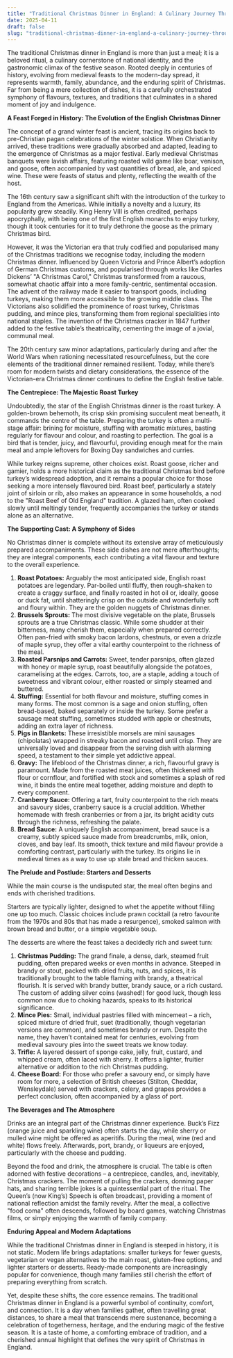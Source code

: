 ```yaml
---
title: "Traditional Christmas Dinner in England: A Culinary Journey Through History and Tradition"
date: 2025-04-11
draft: false
slug: "traditional-christmas-dinner-in-england-a-culinary-journey-through-history-and-tradition" 
---
```


The traditional Christmas dinner in England is more than just a meal; it is a beloved ritual, a culinary cornerstone of national identity, and the gastronomic climax of the festive season. Rooted deeply in centuries of history, evolving from medieval feasts to the modern-day spread, it represents warmth, family, abundance, and the enduring spirit of Christmas. Far from being a mere collection of dishes, it is a carefully orchestrated symphony of flavours, textures, and traditions that culminates in a shared moment of joy and indulgence.

**A Feast Forged in History: The Evolution of the English Christmas Dinner**

The concept of a grand winter feast is ancient, tracing its origins back to pre-Christian pagan celebrations of the winter solstice. When Christianity arrived, these traditions were gradually absorbed and adapted, leading to the emergence of Christmas as a major festival. Early medieval Christmas banquets were lavish affairs, featuring roasted wild game like boar, venison, and goose, often accompanied by vast quantities of bread, ale, and spiced wine. These were feasts of status and plenty, reflecting the wealth of the host.

The 16th century saw a significant shift with the introduction of the turkey to England from the Americas. While initially a novelty and a luxury, its popularity grew steadily. King Henry VIII is often credited, perhaps apocryphally, with being one of the first English monarchs to enjoy turkey, though it took centuries for it to truly dethrone the goose as the primary Christmas bird.

However, it was the Victorian era that truly codified and popularised many of the Christmas traditions we recognise today, including the modern Christmas dinner. Influenced by Queen Victoria and Prince Albert’s adoption of German Christmas customs, and popularised through works like Charles Dickens’ "A Christmas Carol," Christmas transformed from a raucous, somewhat chaotic affair into a more family-centric, sentimental occasion. The advent of the railway made it easier to transport goods, including turkeys, making them more accessible to the growing middle class. The Victorians also solidified the prominence of roast turkey, Christmas pudding, and mince pies, transforming them from regional specialities into national staples. The invention of the Christmas cracker in 1847 further added to the festive table’s theatricality, cementing the image of a jovial, communal meal.

The 20th century saw minor adaptations, particularly during and after the World Wars when rationing necessitated resourcefulness, but the core elements of the traditional dinner remained resilient. Today, while there’s room for modern twists and dietary considerations, the essence of the Victorian-era Christmas dinner continues to define the English festive table.

**The Centrepiece: The Majestic Roast Turkey**

Undoubtedly, the star of the English Christmas dinner is the roast turkey. A golden-brown behemoth, its crisp skin promising succulent meat beneath, it commands the centre of the table. Preparing the turkey is often a multi-stage affair: brining for moisture, stuffing with aromatic mixtures, basting regularly for flavour and colour, and roasting to perfection. The goal is a bird that is tender, juicy, and flavourful, providing enough meat for the main meal and ample leftovers for Boxing Day sandwiches and curries.

While turkey reigns supreme, other choices exist. Roast goose, richer and gamier, holds a more historical claim as the traditional Christmas bird before turkey’s widespread adoption, and it remains a popular choice for those seeking a more intensely flavoured bird. Roast beef, particularly a stately joint of sirloin or rib, also makes an appearance in some households, a nod to the "Roast Beef of Old England" tradition. A glazed ham, often cooked slowly until meltingly tender, frequently accompanies the turkey or stands alone as an alternative.

**The Supporting Cast: A Symphony of Sides**

No Christmas dinner is complete without its extensive array of meticulously prepared accompaniments. These side dishes are not mere afterthoughts; they are integral components, each contributing a vital flavour and texture to the overall experience.

1. **Roast Potatoes:** Arguably the most anticipated side, English roast potatoes are legendary. Par-boiled until fluffy, then rough-shaken to create a craggy surface, and finally roasted in hot oil or, ideally, goose or duck fat, until shatteringly crisp on the outside and wonderfully soft and floury within. They are the golden nuggets of Christmas dinner.
2. **Brussels Sprouts:** The most divisive vegetable on the plate, Brussels sprouts are a true Christmas classic. While some shudder at their bitterness, many cherish them, especially when prepared correctly. Often pan-fried with smoky bacon lardons, chestnuts, or even a drizzle of maple syrup, they offer a vital earthy counterpoint to the richness of the meal.
3. **Roasted Parsnips and Carrots:** Sweet, tender parsnips, often glazed with honey or maple syrup, roast beautifully alongside the potatoes, caramelising at the edges. Carrots, too, are a staple, adding a touch of sweetness and vibrant colour, either roasted or simply steamed and buttered.
4. **Stuffing:** Essential for both flavour and moisture, stuffing comes in many forms. The most common is a sage and onion stuffing, often bread-based, baked separately or inside the turkey. Some prefer a sausage meat stuffing, sometimes studded with apple or chestnuts, adding an extra layer of richness.
5. **Pigs in Blankets:** These irresistible morsels are mini sausages (chipolatas) wrapped in streaky bacon and roasted until crisp. They are universally loved and disappear from the serving dish with alarming speed, a testament to their simple yet addictive appeal.
6. **Gravy:** The lifeblood of the Christmas dinner, a rich, flavourful gravy is paramount. Made from the roasted meat juices, often thickened with flour or cornflour, and fortified with stock and sometimes a splash of red wine, it binds the entire meal together, adding moisture and depth to every component.
7. **Cranberry Sauce:** Offering a tart, fruity counterpoint to the rich meats and savoury sides, cranberry sauce is a crucial addition. Whether homemade with fresh cranberries or from a jar, its bright acidity cuts through the richness, refreshing the palate.
8. **Bread Sauce:** A uniquely English accompaniment, bread sauce is a creamy, subtly spiced sauce made from breadcrumbs, milk, onion, cloves, and bay leaf. Its smooth, thick texture and mild flavour provide a comforting contrast, particularly with the turkey. Its origins lie in medieval times as a way to use up stale bread and thicken sauces.

**The Prelude and Postlude: Starters and Desserts**

While the main course is the undisputed star, the meal often begins and ends with cherished traditions.

Starters are typically lighter, designed to whet the appetite without filling one up too much. Classic choices include prawn cocktail (a retro favourite from the 1970s and 80s that has made a resurgence), smoked salmon with brown bread and butter, or a simple vegetable soup.

The desserts are where the feast takes a decidedly rich and sweet turn:

1. **Christmas Pudding:** The grand finale, a dense, dark, steamed fruit pudding, often prepared weeks or even months in advance. Steeped in brandy or stout, packed with dried fruits, nuts, and spices, it is traditionally brought to the table flaming with brandy, a theatrical flourish. It is served with brandy butter, brandy sauce, or a rich custard. The custom of adding silver coins (washed!) for good luck, though less common now due to choking hazards, speaks to its historical significance.
2. **Mince Pies:** Small, individual pastries filled with mincemeat – a rich, spiced mixture of dried fruit, suet (traditionally, though vegetarian versions are common), and sometimes brandy or rum. Despite the name, they haven’t contained meat for centuries, evolving from medieval savoury pies into the sweet treats we know today.
3. **Trifle:** A layered dessert of sponge cake, jelly, fruit, custard, and whipped cream, often laced with sherry. It offers a lighter, fruitier alternative or addition to the rich Christmas pudding.
4. **Cheese Board:** For those who prefer a savoury end, or simply have room for more, a selection of British cheeses (Stilton, Cheddar, Wensleydale) served with crackers, celery, and grapes provides a perfect conclusion, often accompanied by a glass of port.

**The Beverages and The Atmosphere**

Drinks are an integral part of the Christmas dinner experience. Buck’s Fizz (orange juice and sparkling wine) often starts the day, while sherry or mulled wine might be offered as aperitifs. During the meal, wine (red and white) flows freely. Afterwards, port, brandy, or liqueurs are enjoyed, particularly with the cheese and pudding.

Beyond the food and drink, the atmosphere is crucial. The table is often adorned with festive decorations – a centrepiece, candles, and, inevitably, Christmas crackers. The moment of pulling the crackers, donning paper hats, and sharing terrible jokes is a quintessential part of the ritual. The Queen’s (now King’s) Speech is often broadcast, providing a moment of national reflection amidst the family revelry. After the meal, a collective "food coma" often descends, followed by board games, watching Christmas films, or simply enjoying the warmth of family company.

**Enduring Appeal and Modern Adaptations**

While the traditional Christmas dinner in England is steeped in history, it is not static. Modern life brings adaptations: smaller turkeys for fewer guests, vegetarian or vegan alternatives to the main roast, gluten-free options, and lighter starters or desserts. Ready-made components are increasingly popular for convenience, though many families still cherish the effort of preparing everything from scratch.

Yet, despite these shifts, the core essence remains. The traditional Christmas dinner in England is a powerful symbol of continuity, comfort, and connection. It is a day when families gather, often travelling great distances, to share a meal that transcends mere sustenance, becoming a celebration of togetherness, heritage, and the enduring magic of the festive season. It is a taste of home, a comforting embrace of tradition, and a cherished annual highlight that defines the very spirit of Christmas in England.